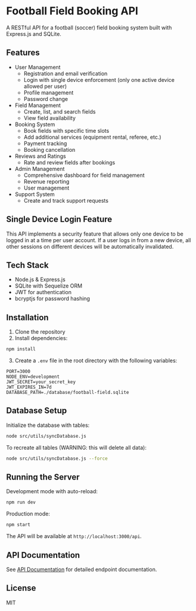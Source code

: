 # Football Field Booking API

A RESTful API for a football (soccer) field booking system built with Express.js and SQLite.

## Features

- User Management
  - Registration and email verification
  - Login with single device enforcement (only one active device allowed per user)
  - Profile management
  - Password change
- Field Management
  - Create, list, and search fields
  - View field availability
- Booking System
  - Book fields with specific time slots
  - Add additional services (equipment rental, referee, etc.)
  - Payment tracking
  - Booking cancellation
- Reviews and Ratings
  - Rate and review fields after bookings
- Admin Management
  - Comprehensive dashboard for field management
  - Revenue reporting
  - User management
- Support System
  - Create and track support requests

## Single Device Login Feature

This API implements a security feature that allows only one device to be logged in at a time per user account. If a user logs in from a new device, all other sessions on different devices will be automatically invalidated.

## Tech Stack

- Node.js & Express.js
- SQLite with Sequelize ORM
- JWT for authentication
- bcryptjs for password hashing

## Installation

1. Clone the repository
2. Install dependencies:
```bash
npm install
```
3. Create a `.env` file in the root directory with the following variables:
```
PORT=3000
NODE_ENV=development
JWT_SECRET=your_secret_key
JWT_EXPIRES_IN=7d
DATABASE_PATH=./database/football-field.sqlite
```

## Database Setup

Initialize the database with tables:
```bash
node src/utils/syncDatabase.js
```

To recreate all tables (WARNING: this will delete all data):
```bash
node src/utils/syncDatabase.js --force
```

## Running the Server

Development mode with auto-reload:
```bash
npm run dev
```

Production mode:
```bash
npm start
```

The API will be available at `http://localhost:3000/api`.

## API Documentation

See [API Documentation](./api_docs.md) for detailed endpoint documentation.

## License

MIT


